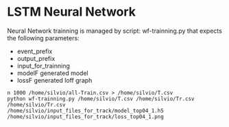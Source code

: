 # LSTM Neural Network

Neural Network trainning is managed by script: wf-trainning.py that expects the following parameters:

* event_prefix
* output_prefix
* input_for_trainning 
* modelF generated model  
* lossF  generated loff graph

```
n 1000 /home/silvio/all-Train.csv > /home/silvio/T.csv
python wf-trainning.py /home/silvio/T.csv /home/silvio/Tr.csv /home/silvio/Tr.csv /home/silvio/input_files_for_track/model_top04_1.h5 /home/silvio/input_files_for_track/loss_top04_1.png
```
